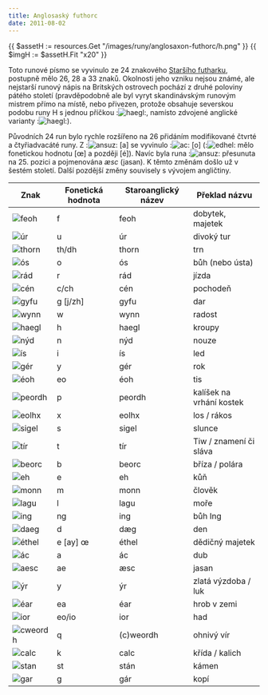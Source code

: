 ```yaml
---
title: Anglosaský futhorc
date: 2011-08-02
---
```


{{ $assetH := resources.Get "/images/runy/anglosaxon-futhorc/h.png" }}
{{ $imgH := $assetH.Fit "x20" }}

Toto runové písmo se vyvinulo ze 24 znakového [Staršího futharku](/runy), postupně mělo 26, 28 a 33 znaků. Okolnosti jeho vzniku nejsou známé, ale nejstarší runový nápis na Britských ostrovech pochází z druhé poloviny pátého století (pravděpodobně ale byl vyryt skandinávským runovým mistrem přímo na místě, nebo přivezen, protože obsahuje severskou podobu runy H s jednou příčkou :<img alt="haegl" src="{{ $imgH.RelPermalink }}" />:, namísto zdvojené anglické varianty :![haegl](/images/runy/anglosaxon-futhorc/h2.png):).

Původních 24 run bylo rychle rozšířeno na 26 přidáním modifikované čtvrté a čtyřiadvacáté runy. Z :![ansuz](/images/runy/anglosaxon-futhorc/ae.png): \[a] se vyvinulo :![ac](/images/runy/anglosaxon-futhorc/a.png): \[o] (:![edhel](/images/runy/anglosaxon-futhorc/o.png): mělo fonetickou hodnotu \[œ] a později \[é]). Navíc byla runa :![ansuz](/images/runy/anglosaxon-futhorc/ae.png): přesunuta na 25\. pozici a pojmenována _æsc_ (jasan). K těmto změnám došlo už v šestém století. Další pozdější změny souvisely s vývojem angličtiny.

|Znak|Fonetická hodnota|Staroanglický název|Překlad názvu|
|--- |--- |--- |--- |
|![feoh](/images/runy/anglosaxon-futhorc/f.png)|f|feoh|dobytek, majetek|
|![úr](/images/runy/anglosaxon-futhorc/u.png)|u|úr|divoký tur|
|![thorn](/images/runy/anglosaxon-futhorc/th.png)|th/dh|thorn|trn|
|![ós](/images/runy/anglosaxon-futhorc/o.png)|o|ós|bůh (nebo ústa)|
|![rád](/images/runy/anglosaxon-futhorc/r.png)|r|rád|jízda|
|![cén](/images/runy/anglosaxon-futhorc/c.png)|c/ch|cén|pochodeň|
|![gyfu](/images/runy/anglosaxon-futhorc/g.png)|g [j/zh]|gyfu|dar|
|![wynn](/images/runy/anglosaxon-futhorc/w.png)|w|wynn|radost|
|![haegl](/images/runy/anglosaxon-futhorc/h.png)|h|haegl|kroupy|
|![nýd](/images/runy/anglosaxon-futhorc/n.png)|n|nýd|nouze|
|![ís](/images/runy/anglosaxon-futhorc/i.png)|i|ís|led|
|![gér](/images/runy/anglosaxon-futhorc/j.png)|y|gér|rok|
|![éoh](/images/runy/anglosaxon-futhorc/eo.png)|eo|éoh|tis|
|![peordh](/images/runy/anglosaxon-futhorc/p.png)|p|peordh|kalíšek na vrhání kostek|
|![eolhx](/images/runy/anglosaxon-futhorc/x.png)|x|eolhx|los / rákos|
|![sigel](/images/runy/anglosaxon-futhorc/s.png)|s|sigel|slunce|
|![tír](/images/runy/anglosaxon-futhorc/t.png)|t|tír|Tiw / znamení či sláva|
|![beorc](/images/runy/anglosaxon-futhorc/b.png)|b|beorc|bříza / polára|
|![eh](/images/runy/anglosaxon-futhorc/e.png)|e|eh|kůň|
|![monn](/images/runy/anglosaxon-futhorc/m.png)|m|monn|člověk|
|![lagu](/images/runy/anglosaxon-futhorc/l.png)|l|lagu|moře|
|![ing](/images/runy/anglosaxon-futhorc/ng.png)|ng|ing|bůh Ing|
|![daeg](/images/runy/anglosaxon-futhorc/d.png)|d|dæg|den|
|![éthel](/images/runy/anglosaxon-futhorc/oe.png)|e [ay] œ|éthel|dědičný majetek|
|![ác](/images/runy/anglosaxon-futhorc/a.png)|a|ác|dub|
|![aesc](/images/runy/anglosaxon-futhorc/ae.png)|ae|æsc|jasan|
|![ýr](/images/runy/anglosaxon-futhorc/y.png)|y|ýr|zlatá výzdoba / luk|
|![éar](/images/runy/anglosaxon-futhorc/ea.png)|ea|éar|hrob v zemi|
|![ior](/images/runy/anglosaxon-futhorc/ia.png)|eo/io|ior|had|
|![cweordh](/images/runy/anglosaxon-futhorc/cp.png)|q|(c)weordh|ohnivý vír|
|![calc](/images/runy/anglosaxon-futhorc/k.png)|k|calc|křída / kalich|
|![stan](/images/runy/anglosaxon-futhorc/st.png)|st|stán|kámen|
|![gar](/images/runy/anglosaxon-futhorc/gg.png)|g|gár|kopí|
